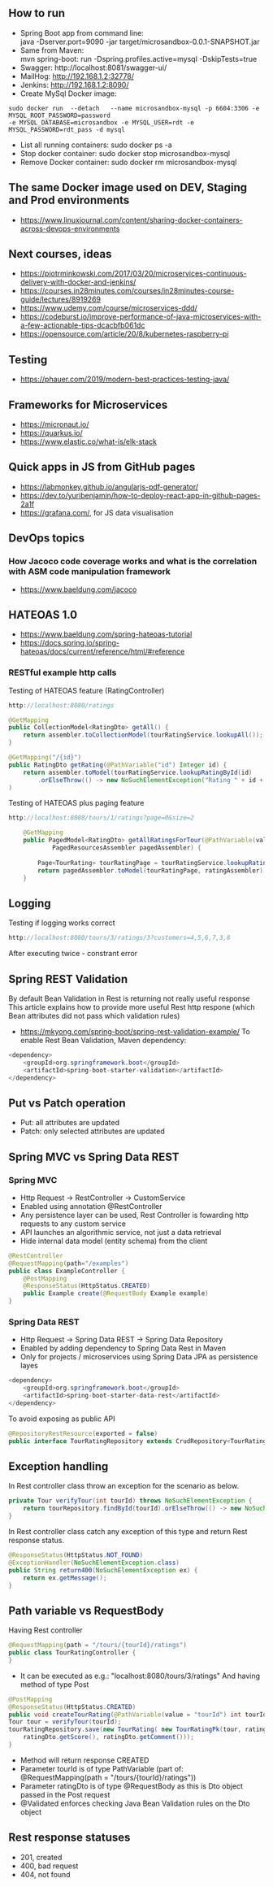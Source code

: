 ## How to run
- Spring Boot app from command line:  
java -Dserver.port=9090 -jar target/microsandbox-0.0.1-SNAPSHOT.jar
- Same from Maven:  
mvn spring-boot: run -Dspring.profiles.active=mysql -DskipTests=true
- Swagger: http://localhost:8081/swagger-ui/
- MailHog: http://192.168.1.2:32778/
- Jenkins: http://192.168.1.2:8090/
- Create MySql Docker image: 
```console
sudo docker run  --detach   --name microsandbox-mysql -p 6604:3306 -e MYSQL_ROOT_PASSWORD=password
-e MYSQL_DATABASE=microsandbox -e MYSQL_USER=rdt -e MYSQL_PASSWORD=rdt_pass -d mysql
```
- List all running containers: sudo docker ps -a
- Stop docker container: sudo docker stop microsandbox-mysql
- Remove Docker container: sudo docker rm microsandbox-mysql

## The same Docker image used on DEV, Staging and Prod environments
- https://www.linuxjournal.com/content/sharing-docker-containers-across-devops-environments

## Next courses, ideas
- https://piotrminkowski.com/2017/03/20/microservices-continuous-delivery-with-docker-and-jenkins/
- https://courses.in28minutes.com/courses/in28minutes-course-guide/lectures/8919269
- https://www.udemy.com/course/microservices-ddd/
- https://codeburst.io/improve-performance-of-java-microservices-with-a-few-actionable-tips-dcacbfb061dc
- https://opensource.com/article/20/8/kubernetes-raspberry-pi

## Testing
- https://phauer.com/2019/modern-best-practices-testing-java/
## Frameworks for Microservices
- https://micronaut.io/
- https://quarkus.io/
- https://www.elastic.co/what-is/elk-stack

## Quick apps in JS from GitHub pages
- https://labmonkey.github.io/angularjs-pdf-generator/
- https://dev.to/yuribenjamin/how-to-deploy-react-app-in-github-pages-2a1f
- https://grafana.com/, for JS data visualisation

## DevOps topics
### How Jacoco code coverage works and what is the correlation with ASM code manipulation framework
- https://www.baeldung.com/jacoco

## HATEOAS 1.0
- https://www.baeldung.com/spring-hateoas-tutorial
- https://docs.spring.io/spring-hateoas/docs/current/reference/html/#reference

### RESTful example http calls
Testing of HATEOAS feature (RatingController)
```java
http://localhost:8080/ratings
```
```java
@GetMapping
public CollectionModel<RatingDto> getAll() {
	return assembler.toCollectionModel(tourRatingService.lookupAll());
}

@GetMapping("/{id}")
public RatingDto getRating(@PathVariable("id") Integer id) {
	return assembler.toModel(tourRatingService.lookupRatingById(id)
	  	.orElseThrow(() -> new NoSuchElementException("Rating " + id + " not found"))
)
```
Testing of HATEOAS plus paging feature
```java
http://localhost:8080/tours/1/ratings?page=0&size=2
```
```java
    @GetMapping
    public PagedModel<RatingDto> getAllRatingsForTour(@PathVariable(value = "tourId") int tourId, Pageable pageable, 
    		PagedResourcesAssembler pagedAssembler) {
		
        Page<TourRating> tourRatingPage = tourRatingService.lookupRatings(tourId, pageable);
        return pagedAssembler.toModel(tourRatingPage, ratingAssembler);
    }
```
## Logging
Testing if logging works correct
```java
http://localhost:8080/tours/3/ratings/3?customers=4,5,6,7,3,8
```
After executing twice - constrant error
## Spring REST Validation
By default Bean Validation in Rest is returning not really useful response
This article explains how to provide more useful Rest http respone (which Bean attributes did not pass which validation rules)
- https://mkyong.com/spring-boot/spring-rest-validation-example/
To enable Rest Bean Validation, Maven dependency:
```java
<dependency>
	<groupId>org.springframework.boot</groupId>
	<artifactId>spring-boot-starter-validation</artifactId>
</dependency>
```
## Put vs Patch operation
- Put: all attributes are updated
- Patch: only selected attributes are updated

## Spring MVC vs Spring Data REST
### Spring MVC
- Http Request -> RestController -> CustomService
- Enabled using annotation @RestController
- Any persistence layer can be used, Rest Controller is fowarding http requests to any custom service
- API launches an algorithmic service, not just a data retrieval
- Hide internal data model (entity schema) from the client
```java
@RestController
@RequestMapping(path="/examples")
public class ExampleController {
	@PostMapping
	@ResponseStatus(HttpStatus.CREATED)
	public Example create(@RequestBody Example example)
}
```
### Spring Data REST
- Http Request -> Spring Data REST -> Spring Data Repository
- Enabled by adding dependency to Spring Data Rest in Maven
- Only for projects / microservices using Spring Data JPA as persistence layes
```java
<dependency>
	<groupId>org.springframework.boot</groupId>
	<artifactId>spring-boot-starter-data-rest</artifactId>
</dependency>
```
To avoid exposing as public API
```java
@RepositoryRestResource(exported = false)
public interface TourRatingRepository extends CrudRepository<TourRating, TourRatingPk>
```
## Exception handling
In Rest controller class throw an exception for the scenario as below.
```java
private Tour verifyTour(int tourId) throws NoSuchElementException {
	return tourRepository.findById(tourId).orElseThrow(() -> new NoSuchElementException("Tour does not exist " + tourId));
}
```
In Rest controller class catch any exception of this type and return Rest response status.
```java
@ResponseStatus(HttpStatus.NOT_FOUND)
@ExceptionHandler(NoSuchElementException.class)
public String return400(NoSuchElementException ex) {
	return ex.getMessage();
}
```
## Path variable vs RequestBody
Having Rest controller
```java
@RequestMapping(path = "/tours/{tourId}/ratings")
public class TourRatingController {
}
```
- It can be executed as e.g.: "localhost:8080/tours/3/ratings"
And having method of type Post
```java
@PostMapping
@ResponseStatus(HttpStatus.CREATED)
public void createTourRating(@PathVariable(value = "tourId") int tourId, @RequestBody @Validated RatingDto ratingDto) {
Tour tour = verifyTour(tourId);
tourRatingRepository.save(new TourRating( new TourRatingPk(tour, ratingDto.getCustomerId()),
	ratingDto.getScore(), ratingDto.getComment()));
}
```
- Method will return response CREATED
- Parameter tourId is of type PathVariable (part of: @RequestMapping(path = "/tours/{tourId}/ratings"))
- Parameter ratingDto is of type @RequestBody as this is Dto object passed in the Post request
- @Validated enforces checking Java Bean Validation rules on the Dto object
## Rest response statuses
- 201, created
- 400, bad request
- 404, not found
